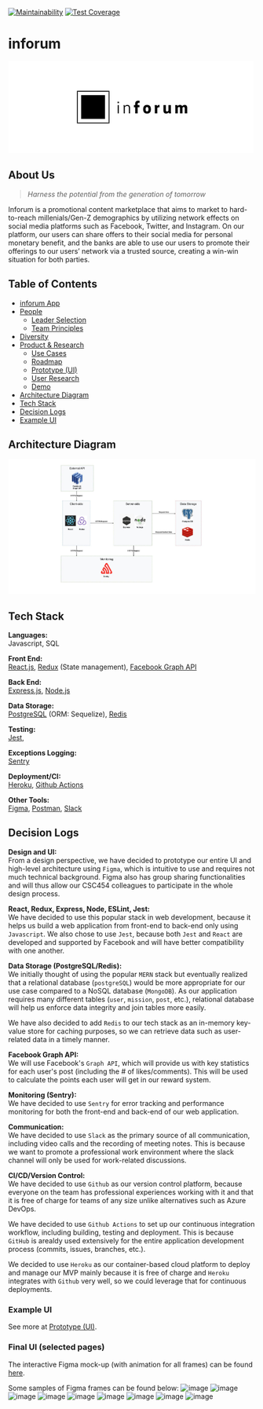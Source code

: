 [![Maintainability](https://api.codeclimate.com/v1/badges/38f42a6c21c4f32ca630/maintainability)](https://codeclimate.com/repos/6151f14d94e8e401b6005fc7/maintainability)
[![Test Coverage](https://api.codeclimate.com/v1/badges/38f42a6c21c4f32ca630/test_coverage)](https://codeclimate.com/repos/6151f14d94e8e401b6005fc7/test_coverage)
# inforum

<img src="./logo.png" alt="Company logo"/>

## About Us
> *Harness the potential from the generation of tomorrow*

Inforum is a promotional content marketplace that aims to market to hard-to-reach millenials/Gen-Z demographics by utilizing network effects on social media platforms such as Facebook, Twitter, and Instagram. On our platform, our users can share offers to their social media for personal monetary benefit, and the banks are able to use our users to promote their offerings to our users’ network via a trusted source, creating a win-win situation for both parties. 


Table of Contents
---
- [inforum App](./app/)
- [People](./team/)
    - [Leader Selection](./team/leader_selection.md)
    - [Team Principles](./team/team_principles.md)
- [Diversity](./team/diversity.md)
- [Product & Research](./product_research/)
    - [Use Cases](./product_research/use_cases.md)
    - [Roadmap](./product_research/roadmap.md)
    - [Prototype (UI)](./product_research/prototype)
    - [User Research](./product_research/user_research)
    - [Demo](./product_research/demo.md)
- [Architecture Diagram](#architecture-diagram)
- [Tech Stack](#tech-stack)
- [Decision Logs](#decision-logs)
- [Example UI](#example-ui)

## Architecture Diagram
<img src="./architecture.jpg" alt="Architecture Diagram"/>


## Tech Stack 
**Languages:** \
Javascript, SQL 

**Front End:** \
[React.js](https://reactjs.org/), [Redux](https://redux.js.org/) (State management), [Facebook Graph API](https://developers.facebook.com/docs/graph-api/)

**Back End:**  \
[Express.js](https://expressjs.com/), [Node.js](https://nodejs.org/en/)

**Data Storage:** \
[PostgreSQL](https://www.postgresql.org/) (ORM: Sequelize), [Redis](https://redis.io/) 

**Testing:** \
[Jest](https://jestjs.io/), 

**Exceptions Logging:** \
[Sentry](https://sentry.io/welcome/) 

**Deployment/CI:** \
[Heroku](https://www.heroku.com/), [Github Actions](https://github.com/features/actions) 

**Other Tools:** \
[Figma](https://www.figma.com/), [Postman](https://www.postman.com/), [Slack](https://slack.com/)

## Decision Logs
**Design and UI:** \
From a design perspective, we have decided to prototype our entire UI and high-level architecture using `Figma`, which is intuitive to use and requires not much technical background. Figma also has group sharing functionalities and will thus allow our CSC454 colleagues to  participate in the whole design process.

**React, Redux, Express, Node, ESLint, Jest:** \
We have decided to use this popular stack in web development, because it helps us build a web application from front-end to back-end only using `Javascript`. 
We also chose to use `Jest`, because both `Jest` and `React` are developed and supported by Facebook and will have better compatibility with one another.

**Data Storage (PostgreSQL/Redis):** \
We initially thought of using the popular `MERN` stack but eventually realized that a relational database (`postgreSQL`) would be more appropriate for our use case compared to a NoSQL database (`MongoDB`). As our application requires many different tables (`user`, `mission`, `post`, etc.), relational database will help us enforce data integrity and join tables more easily. 

We have also decided to add `Redis` to our tech stack as an in-memory key-value store for caching purposes, so we can retrieve data such as user-related data in a timely manner.

**Facebook Graph API:** \
We will use Facebook's `Graph API`, which will provide us with key statistics for each user's post (including the # of likes/comments). This will be used to calculate the points each user will get in our reward system.

**Monitoring (Sentry):** \
We have decided to use `Sentry` for error tracking and performance monitoring for both the front-end and back-end of our web application.

**Communication:** \
We have decided to use `Slack` as the primary source of all communication, including video calls and the recording of meeting notes. This is because we want to promote a professional work environment where the slack channel will only be used for work-related discussions.

**CI/CD/Version Control:** \
We have decided to use `Github` as our version control platform, because everyone on the team has professional experiences working with it and that it is free of charge for teams of any size unlike alternatives such as Azure DevOps.

We have decided to use `Github Actions` to set up our continuous integration workflow, including building, testing and deployment. This is because `GitHub` is arealdy used extensively for the entire application development process (commits, issues, branches, etc.).

We decided to use `Heroku` as our container-based cloud platform to deploy and manage our MVP mainly because it is free of charge and `Heroku` integrates with `Github` very well, so we could leverage that for continuous deployments.

### Example UI
See more at [Prototype (UI)](./product_research/prototype).

### Final UI (selected pages)
The interactive Figma mock-up (with animation for all frames) can be found [here](https://www.figma.com/proto/KZ4avWSGrSjMb497R75QIR/inforum-marketplace?node-id=140%3A163&scaling=min-zoom&page-id=0%3A1&starting-point-node-id=10%3A1&show-proto-sidebar=1&hide-ui=1).

Some samples of Figma frames can be found below:
![image](https://user-images.githubusercontent.com/20623399/138981820-06040282-770b-4ad6-a44f-28b98c6db33e.png)
![image](https://user-images.githubusercontent.com/20623399/138981948-a6e761b4-ad3d-43f7-a96c-6f23cc715cfc.png)
![image](https://user-images.githubusercontent.com/20623399/138981839-00f36476-a4a2-46fb-be3a-90bee4cfbb52.png)
![image](https://user-images.githubusercontent.com/20623399/138981848-28e0d9b6-1ce0-4c88-8444-cb411de00437.png)
![image](https://user-images.githubusercontent.com/20623399/138981858-a8f2a1ce-3e44-473e-8d13-0b8240a959a6.png)
![image](https://user-images.githubusercontent.com/20623399/138981864-d980603e-c8cf-425f-9ba4-f75496b3d89f.png)
![image](https://user-images.githubusercontent.com/20623399/138981877-5cc0493a-1ad6-491b-a747-4795242e7502.png)
![image](https://user-images.githubusercontent.com/20623399/138982021-ecf90d2a-e2e0-4c56-9647-07967f74d354.png)
![image](https://user-images.githubusercontent.com/20623399/138982040-a4a8bb11-a892-4b27-9e7b-2b2b02ad77e3.png)









